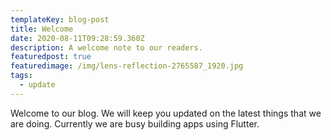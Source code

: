 ```yaml
---
templateKey: blog-post
title: Welcome
date: 2020-08-11T09:28:59.360Z
description: A welcome note to our readers.
featuredpost: true
featuredimage: /img/lens-reflection-2765587_1920.jpg
tags:
  - update
---
```

Welcome to our blog. We will keep you updated on the latest things that we are doing. Currently we are busy building apps using Flutter.